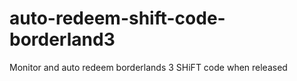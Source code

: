 # auto-redeem-shift-code-borderland3
Monitor and auto redeem borderlands 3 SHiFT code when released
